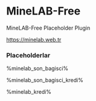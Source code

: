 # MineLAB-Free
MineLAB-Free Placeholder Plugin

https://minelab.web.tr


### Placeholderlar
%minelab_son_bagisci%

%minelab_son_bagisci_kredi%

%minelab_kredi%
